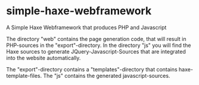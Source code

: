 simple-haxe-webframework
========================

A Simple Haxe Webframework that produces PHP and Javascript

The directory "web" contains the page generation code, that will result in PHP-sources in the "export"-directory.
In the directory "js" you will find the Haxe sources to generate JQuery-Javascript-Sources that are integrated into the website automatically.

The "export"-directory contains a "templates"-directory that contains haxe-template-files. The "js" contains the generated javascript-sources.
